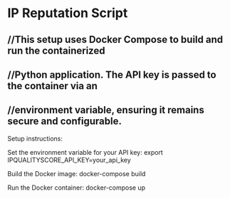 # IP Reputation Script

## //This setup uses Docker Compose to build and run the containerized 
## //Python application. The API key is passed to the container via an 
## //environment variable, ensuring it remains secure and configurable.


Setup instructions:

Set the environment variable for your API key:
export IPQUALITYSCORE_API_KEY=your_api_key

Build the Docker image:
docker-compose build

Run the Docker container:
docker-compose up
